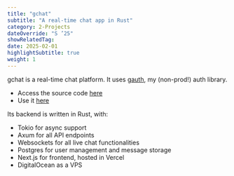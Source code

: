 ```yaml
---
title: "gchat"
subtitle: "A real-time chat app in Rust"
category: 2-Projects
dateOverride: "S ’25"
showRelatedTag:
date: 2025-02-01
highlightSubtitle: true
weight: 1
---
```


gchat is a real-time chat platform. It uses [gauth](https://github.com/GabrielBarros36/gauth), my (non-prod!) auth library.
- Access the source code [here](https://github.com/GabrielBarros36/gchat)
-  Use it [here](https://www.gchat.cloud/)

Its backend is written in Rust, with:
- Tokio for async support
- Axum for all API endpoints
- Websockets for all live chat functionalities
- Postgres for user management and message storage
- Next.js for frontend, hosted in Vercel
- DigitalOcean as a VPS
